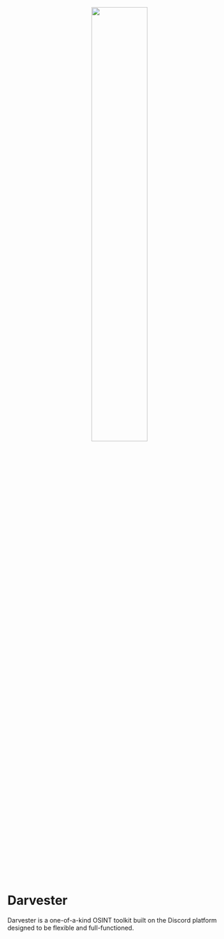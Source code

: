<p align="center"><img src="https://user-images.githubusercontent.com/29584664/146680484-b63cbde2-5386-4feb-8cbe-f4807ea99b61.png" width="50%"/></p>

# Darvester

Darvester is a one-of-a-kind OSINT toolkit built on the Discord platform designed to be flexible and full-functioned.
